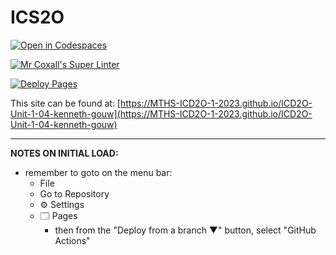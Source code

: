# ICS2O

[![Open in Codespaces](https://classroom.github.com/assets/launch-codespace-7f7980b617ed060a017424585567c406b6ee15c891e84e1186181d67ecf80aa0.svg)](https://classroom.github.com/open-in-codespaces?assignment_repo_id=13951868)

[![Mr Coxall's Super Linter](https://github.com/MTHS-ICD2O-1-2023/ICD2O-Unit-1-04-kenneth-gouw/workflows/Mr%20Coxall's%20Super%20Linter/badge.svg)](https://github.com/MTHS-ICD2O-1-2023/ICD2O-Unit-1-04-kenneth-gouw/actions)

[![Deploy Pages](https://github.com/MTHS-ICD2O-1-2023/ICD2O-Unit-1-04-kenneth-gouw/workflows/Deploy%20Pages/badge.svg)](https://github.com/MTHS-ICD2O-1-2023/ICD2O-Unit-1-04-kenneth-gouw/actions)

This site can be found at: [https://MTHS-ICD2O-1-2023.github.io/ICD2O-Unit-1-04-kenneth-gouw](https://MTHS-ICD2O-1-2023.github.io/ICD2O-Unit-1-04-kenneth-gouw)

---

**NOTES ON INITIAL LOAD:**
- remember to goto on the menu bar:
  - File
  - Go to Repository
  - ⚙ Settings
  - 🗔 Pages
    - then from the "Deploy from a branch ▼" button, select "GitHub Actions"
